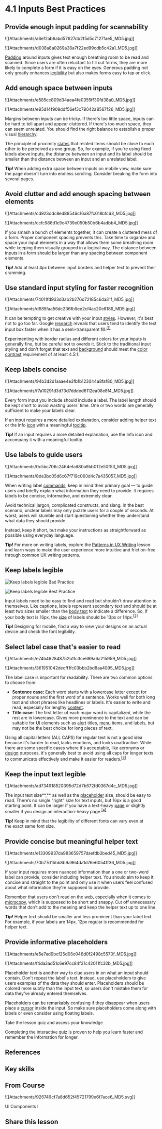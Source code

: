 # 4.1 Inputs Best Practices
## Provide enough input padding for scannability

![[Attachments/a6ef2ab9abd57927db2f5d5c7127fae5_MD5.jpg]]

![[Attachments/d008a8a0269a36a7f22ed99cdb5c42a1_MD5.jpg]]

[Padding](https://app.uxcel.com/glossary/paddings) around inputs gives text enough breathing room to be read and scanned. Since users are often reluctant to fill out forms, they are more likely to complete a form if it is easy on the eyes. Generous padding not only greatly enhances [legibility](https://app.uxcel.com/glossary/legibility) but also makes forms easy to tap or click.

## Add enough space between inputs

![[Attachments/e585cc809d34aea4fe0355ff30fd38a0_MD5.jpg]]

![[Attachments/e95d14f909ddf56ef3c79042a8567f26_MD5.jpg]]

Margins between inputs can be tricky. If there's too little space, inputs can be hard to tell apart and appear cluttered. If there's too much space, they can seem unrelated. You should find the right balance to establish a proper visual [hierarchy](https://app.uxcel.com/glossary/hierarchy). 

The principle of proximity [states](https://app.uxcel.com/glossary/states) that related items should be close to each other to be perceived as one group. So, for example, if you're using fixed labels above inputs, the distance between an input and its label should be smaller than the distance between an input and an unrelated label.

**Tip!** When adding extra space between inputs on mobile view, make sure the page doesn't turn into endless scrolling. Consider breaking the form into several pages. 

## Avoid clutter and add enough spacing between elements

![[Attachments/cd923ddc8ed88546c16a87fc018bfc63_MD5.jpg]]

![[Attachments/ccfc586d1c9c4739e050b50b6b4adbb4_MD5.jpg]]

If you smash a bunch of elements together, it can create a cluttered mess of a form. Proper component spacing prevents this. Take time to organize and space your input elements in a way that allows them some breathing room while keeping them visually grouped in a logical way. The distance between inputs in a form should be larger than any spacing between component elements.

**Tip!** Add at least 4px between input borders and helper text to prevent their cramming.

## Use standard input styling for faster recognition

![[Attachments/74011fd933d3ab2b276d72185c6da31f_MD5.jpg]]

![[Attachments/d985faa56dc236fb5ee2cf4ac20e6189_MD5.jpg]]

It can be tempting to get creative with your input [styles](https://app.uxcel.com/glossary/style)**.** However, it's best not to go too far. Google [research](https://app.uxcel.com/glossary/research-knowledge) reveals that users tend to identify the text input box faster when it has a semi-transparent fill.<sup><a href="moz-extension://1fff0f8b-616f-485f-8cf3-32584a1a9298/#anchor-1" rel="noopener noreferrer" applinkanchor="">[1]</a></sup>

Experimenting with border radius and different colors for your inputs is generally fine, but be careful not to overdo it. Stick to the traditional input styling and don't forget that text and [background](https://app.uxcel.com/glossary/background) should meet the [color](https://app.uxcel.com/glossary/color) [contrast](https://app.uxcel.com/glossary/contrast) requirement of at least 4.5:1.

## Keep labels concise

![[Attachments/94b3d2d1aaae4e3fb1b123044a8faf80_MD5.jpg]]

![[Attachments/f7a10291d3d73d7ddded6112ea08e8f4_MD5.jpg]]

Every form input you include should include a label. The label length should be kept short to avoid wasting users’ time. One or two words are generally sufficient to make your labels clear.

If an input requires a more detailed explanation, consider adding helper text or the Info [icon](https://app.uxcel.com/glossary/icons) with a meaningful [tooltip](https://app.uxcel.com/glossary/tooltips).

**Tip!** If an input requires a more detailed explanation, use the Info icon and accompany it with a meaningful tooltip. 

## Use labels to guide users

![[Attachments/0c5bc706c2464efa680a9bb012e50f53_MD5.jpg]]

![[Attachments/8de3bc05d6c67f719c060d4c7a435057_MD5.jpg]]

When writing label [commands](https://app.uxcel.com/glossary/commands), keep in mind their primary goal — to guide users and briefly explain what information they need to provide. It requires labels to be concise, informative, and extremely clear.

Avoid technical jargon, complicated constructs, and slang. In the best scenario, unclear labels may only puzzle users for a couple of seconds. At worst, users will stumble and start questioning whether they understand what data they should provide.

Instead, keep it short, but make your instructions as straightforward as possible using everyday language.

**Tip!** For more on writing labels, explore the [Patterns in UX Writing](https://app.uxcel.com/courses/ux-writing/patterns-313) lesson and learn ways to make the user experience more intuitive and friction-free through common UX writing patterns.

## Keep labels legible

![Keep labels legible Bad Practice](https://img.uxcel.com/practices/label-1584969963068/b-1640770387810.jpg)

![Keep labels legible Best Practice](https://img.uxcel.com/practices/label-1584969963068/a-1640770387809.jpg)

Input labels need to be easy to find and read but shouldn't draw attention to themselves. Like captions, labels represent secondary text and should be at least two sizes smaller than the [body text](https://app.uxcel.com/glossary/body-text) to indicate a difference. So, if your body text is 16px, the [size](https://app.uxcel.com/glossary/size) of labels should be 13px or 14px.<sup><a href="moz-extension://1fff0f8b-616f-485f-8cf3-32584a1a9298/#anchor-2" rel="noopener noreferrer" applinkanchor="">[2]</a></sup>

**Tip!** Designing for mobile, find a way to view your designs on an actual device and check the font legibility.

## Select label case that's easier to read

![[Attachments/e74b462848752b11c3ce689a6a215959_MD5.jpg]]

![[Attachments/361951042decff1fc03bbb2bd8aa4095_MD5.jpg]]

The label case is important for readability. There are two common options to choose from:

-   **Sentence case:** Each word starts with a lowercase letter except for proper nouns and the first word of a sentence. Works well for both long text and short phrases like headlines or labels. It's easier to write and read, especially for lengthy [content](https://app.uxcel.com/glossary/content).
-   **Title case:** The first letter of each major word is capitalized, while the rest are in lowercase. Gives more prominence to the text and can be suitable for [UI](https://app.uxcel.com/glossary/user-interface) elements such as [alert](https://app.uxcel.com/glossary/alerts) titles, [menu](https://app.uxcel.com/glossary/menus) items, and labels, but may not be the best choice for long pieces of text.

Using all capital letters (ALL CAPS) for regular text is not a good idea because it's harder to read, lacks emotions, and looks unattractive. While there are some specific cases where it's acceptable, like acronyms or [design](https://app.uxcel.com/glossary/design) purposes, it's generally best to avoid using all caps for longer texts to communicate effectively and make it easier for readers.<sup><a href="moz-extension://1fff0f8b-616f-485f-8cf3-32584a1a9298/#anchor-3" rel="noopener noreferrer" applinkanchor="">[3]</a></sup>

## Keep the input text legible

![[Attachments/ad734918520395d72d7b672fd0367d4c_MD5.jpg]]

The input text size**,** as well as the [placeholder](https://app.uxcel.com/glossary/placeholder) size, should be easy to read. There’s no single “right” size for text inputs, but 16px is a good starting point. It can be larger if you have a text-heavy [page](https://app.uxcel.com/glossary/pages) or slightly smaller if you design an interaction-heavy page.<sup><a href="moz-extension://1fff0f8b-616f-485f-8cf3-32584a1a9298/#anchor-4" rel="noopener noreferrer" applinkanchor="">[4]</a></sup>

**Tip!** Keep in mind that the legibility of different fonts can vary even at the exact same font size.

## Provide concise but meaningful helper text

![[Attachments/e13309937da983659757daefdb3bed45_MD5.jpg]]

![[Attachments/70b77d15bb8b9a964da1d76e60541f36_MD5.jpg]]

If your input requires more nuanced information than a one or two-word label can provide, consider including helper text. You should aim to keep it concise and straight to the point and only use it when users feel confused about what information they're supposed to provide.

Remember that users don't read on the [web](https://app.uxcel.com/glossary/web), especially when it comes to [microcopy](https://app.uxcel.com/glossary/ux-microcopy), which is supposed to be short and snappy. Cut off unnecessary words that don't add to the meaning and keep the helper text up to one line.

**Tip!** Helper text should be smaller and less prominent than your label text. For example, if your labels are 14px, 12px regular is recommended for helper text.

## Provide informative placeholders

![[Attachments/e5e7ed9bcf25d06c046d0f2498c5570f_MD5.jpg]]

![[Attachments/f4da3ad51c6e97cc84f31c42011fc32b_MD5.jpg]]

Placeholder text is another way to clue users in on what an input should contain. Don't repeat the label's text. Instead, use placeholders to give users examples of the data they should enter. Placeholders should be colored more subtly than the input text, so users don't mistake them for data they've already entered themselves.

Placeholders can be remarkably confusing if they disappear when users place a [cursor](https://app.uxcel.com/glossary/cursors) inside the input. So make sure placeholders come along with labels or even consider using floating labels.

Take the lesson quiz and assess your knowledge

Completing the interactive quiz is proven to help you learn faster and remember the information for longer.

## References

## Key skills

## From Course

![[Attachments/926749cf7a8d652f45721799e6f7ace6_MD5.svg]]

UI Components I

## Share this lesson